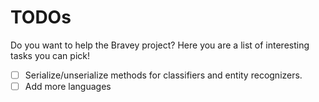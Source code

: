 # TODOs

Do you want to help the Bravey project? Here you are a list of interesting tasks you can pick!

- [ ] Serialize/unserialize methods for classifiers and entity recognizers.
- [ ] Add more languages

